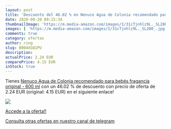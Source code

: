 ```yaml
---
layout: post
title: 'Descuento del 46.02 % en Nenuco Agua de Colonia recomendado para '
date: 2020-09-20 09:15:34
thumbnailImage: 'https://m.media-amazon.com/images/I/31cTjnhlz9L._SL200_.jpg'
images: [ 'https://m.media-amazon.com/images/I/31cTjnhlz9L._SL200_.jpg' ]
comments: true
category: ofertas
author: ring
slug: B004XGQ1PU
description:
actualPrice: 2.24 EUR
comparePrice: 4.15 EUR
inStock: true
---
```


Tienes [Nenuco Agua de Colonia recomendado para bebés fragancia original - 600 ml](https://www.amazon.com/dp/B004XGQ1PU/?tag=redken08-20) con un 46.02 % de descuento con precio de oferta de 2.24 EUR (original: 4.15 EUR) en el siguiente enlace!

[![](https://m.media-amazon.com/images/I/31cTjnhlz9L._SL200_.jpg)](https://www.amazon.com/dp/B004XGQ1PU/?tag=redken08-20)

[Accede a la oferta!!](https://www.amazon.com/dp/B004XGQ1PU/?tag=redken08-20)

[Consulta otras ofertas en nuestro canal de telegram](https://t.me/s/ofertas25)
